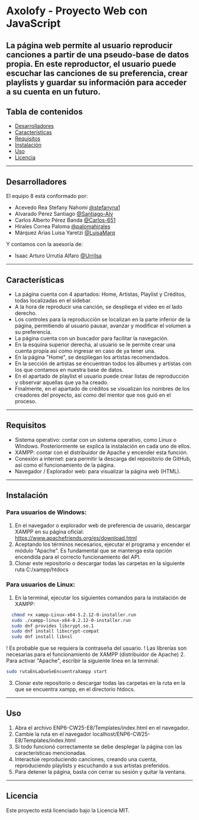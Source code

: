 # Axolofy - Proyecto Web con JavaScript
La página web permite al usuario reproducir canciones a partir de una pseudo-base de datos propia. En este reproductor, el usuario puede escuchar las canciones de su preferencia, crear playlists y guardar su información para acceder a su cuenta en un futuro. 
---
## Tabla de contenidos
- [Desarrolladores](#Desarrolladores)
- [Características](#Características) 
- [Requisitos](#Requisitos)
- [Instalación](#Instalación)
- [Uso](#Uso)
- [Licencia](#Licencia)
---
## Desarrolladores
El equipo 8 está conformado por: 
- Acevedo Rea Stefany Nahomi [@stefanyna1](https://github.com/stefanyna1)
- Alvarado Pérez Santiago [@Santiago-Alv](https://github.com/Santiago-Alv)
- Carlos Alberto Pérez Banda [@Carlos-651](https://github.com/Carlos-651)
- Hirales Correa Paloma [@palomahirales](https://github.com/palomahirales)
- Márquez Arias Luisa Yaretzi [@LuisaMarq](https://github.com/LuisaMarq)

Y contamos con la asesoría de:
- Isaac Arturo Urrutia Alfaro [@UrriIsa](https://github.com/UrriIsa)
---
## Características
- La página cuenta con 4 apartados: Home, Artistas, Playlist y Créditos, todas localizadas en el sidebar.
- A la hora de reproducir una canción, se despliega el video en el lado derecho.
- Los controles para la reproducción se localizan en la parte inferior de la página, permitiendo al usuario pausar, avanzar y modificar el volumen a su preferencia.
- La página cuenta con un buscador para facilitar la navegación.
- En la esquina superior derecha, al usuario se le permite crear una cuenta propia así como ingresar en caso de ya tener una. 
- En la página "Home", se despliegan los artistas recomendados. 
- En la sección de artistas se encuentran todos los álbumes y artistas con los que contamos en nuestra base de datos.
- En el apartado de playlist el usuario puede crear listas de reproducción y observar aquellas que ya ha creado.
- Finalmente, en el apartado de créditos se visualizan los nombres de los creadores del proyecto, así como del mentor que nos guió en el proceso. 
---
## Requisitos
- Sistema operativo: contar con un sistema operativo, como Linux o Windows. Posteriormente se explica la instalación en cada uno de ellos. 
- XAMPP: contar con el distribuidor de Apache y encender esta función.
- Conexión a internet: para permitir la descarga del repositorio de GitHub, así como el funcionamiento de la página. 
- Navegador / Explorador web: para visualizar la página web (HTML).
---
## Instalación
### Para usuarios de Windows: 
1. En el navegador o explorador web de preferencia de usuario, descargar XAMPP en su página oficial: https://www.apachefriends.org/es/download.html
2. Aceptando los términos necesarios, ejecutar el programa y encender el módulo "Apache". Es fundamental que se mantenga esta opción encendida para el correcto funcionamiento del API.
3. Clonar este repositorio o descargar todas las carpetas en la siguiente ruta C:/xampp/htdocs
   
### Para usuarios de Linux:
1. En la terminal, ejecutar los siguientes comandos para la instalación de XAMPP:
```bash
  chmod +x xampp-Linux-x64-5.2.12-0-installer.run
  sudo ./xampp-linux-x64-8.2.12-0-installer.run
  sudo dnf provides libcrypt.so.1
  sudo dnf install libxcrypt-compat 
  sudo dnf install libnsl
```
! Es probable que se requiera la contraseña del usuario.
! Las librerías son necesarias para el funcionamiento de XAMPP (distribuidor de Apache)
2. Para activar "Apache", escribir la siguiente línea en la terminal:
 ```bash
sudo rutaEnLaQueSeEncuentraXampp start
```
3. Clonar este repositorio o descargar todas las carpetas en la ruta en la que se encuentra xampp, en el directorio htdocs. 
---
## Uso
1. Abra el archivo ENP6-CW25-E8/Templates/index.html en el navegador.
2. Cambie la ruta en el navegador localhost/ENP6-CW25-E8/Templates/index.html
3. Si todo funcionó correctamente se debe desplegar la página con las características mencionadas.
4. Interactúe reproduciendo canciones, creando una cuenta, reproduciendo playlists y escuchando a sus artistas preferidos.
5. Para detener la página, basta con cerrar su sesión y quitar la ventana. 
---
## Licencia
Este proyecto está licenciado bajo la Licencia MIT. 
